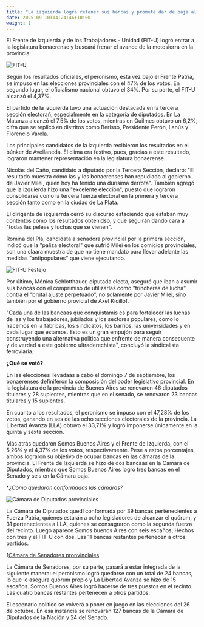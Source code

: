 ```yaml
---
title: "La izquierda logra retener sus bancas y promete dar de baja al ajuste en la legislatura"
date: 2025-09-10T14:24:46+10:00
weight: 1
---
```

El Frente de Izquierda y de los Trabajadores - Unidad (FIT-U) logró entrar a la legislatura bonaerense y buscará frenar el avance de la motosierra en la provincia.

![FIT-U]()

Según los resultados oficiales, el peronismo, esta vez bajo el Frente Patria, se impuso en las elecciones provinciales con el 47% de los votos. En segundo lugar, el oficialismo nacional obtuvo el 34%. Por su parte, el FIT-U alcanzó el 4,37%.

El partido de la izquierda tuvo una actuación destacada en la tercera sección electorañ, especialmente en la categoria de diputados. En La Matanza alcanzó el 7,5% de los votos, mientras en Quilmes obtuvo un 6,2%, cifra que se replicó en distritos como Berisso, Presidente Perón, Lanús y Florencio Varela.

Los principales candidatos de la izquierda recibieron los resultados en el búnker de Avellaneda. El clima era festivo, pues, gracias a este resultado, lograron mantener representación en la legislatura bonaerense. 

Nicolás del Caño, candidato a diputado por la Tercera Sección, declaró: "El resultado muestra cómo las y los bonaerenses han repudiado al gobierno de Javier Milei, quien hoy ha tenido una durísima derrota". También agregó que la izquierda hizo una "excelente elección", puesto que lograron consolidarse como la tercera fuerza electoral en la primera y tercera sección tanto como en la ciudad de La Plata.

El dirigente de izquierrda cerró su discurso estaciendo que estaban muy contentos como los resultados obtenidso, y que seguirán dando cara a "todas las peleas y luchas que se vienen". 

Romina del Plá, candidata a senadora provincial por la primera sección, indicó que la "paliza electoral" que sufrió Milei en los comicios provinciales, son una claara muestra de que no tiene mandato para llevar adelante las medidas "antipopulares" que viene ejecutando.

![FIT-U Festejo]()

Por último, Mónica Schlotthauer, diputada electa, aseguró que iban a asumir sus bancas con el comprimiso de utilizarlas como "trincheras de lucha" contra el "brutal ajuste perpetuado", no solamente por Javier Milei, sino también por el gobierno provicial de Axel Kicillof.

"Cada una de las bancaas que conquistamis es para fortalecer las luchas de las y los trabajadores, jubilados y los sectores populares, como lo hacemos en la fábricas, los sindicatos, los barrios, las universidades y en cada lugar que estamos. Esto es un gran empujón para seguir construyendo una alternativa política que enfrente de manera consecuente y de verdad a este gobierno ultraderechista", concluyó la sindicalista ferroviaria.

**¿Qué se votó?**

En las elecciones llevadaas a cabo el domingo 7 de septiembre, los bonaerenses definiferon la composición del poder legislativo provincial. En la legislatura de la provincia de Buenos Aires se renovaron 46 diputados titulares y 28 suplentes, mientras que en el senado, se renovaron 23 bancas titulares y 15 suplentes.

En cuanto a los resultados, el peronismo se impuso con el 47,28% de los votos, ganando en ses de las ocho secciones electorales de la provincia. La Libertad Avanza (LLA) obtuvo el 33,71% y logró imponerse únicamente en la quinta y sexta sección.

Más atrás quedaron Somos Buenos Aires y el Frente de Izquierda, con el 5,26% y el 4,37% de los votos, respectivamente. Pese a estos porcentajes, ambos lograron su objetivo de ocupar bancas en las cámaras de la provincia. El Frente de Izquierda se hizo de dos bancaas en la Cámara de Diputados, mientras que Somos Buenos Aires logró tres bancas en el Senado y seis en la Cámara baja.

**¿Cómo quedaron conformadas las cámaras?*

![Cámara de Diputados provinciales]()

La Cámara de Diputados quedí conformada por 39 bancas pertenecientes a Fuerza Patria, quienes estarán a ocho legisladores de alcanzar el quórum, y 31 pertenecientes a LLA, quienes se consagraron como la segunda fuerza del recinto. Luego aparece Somos buenos Aires con seis escaños, Hechos con tres y el FIT-U con dos. Las 11 bancas restantes pertenecen a otros partidos.

1[Cámara de Senadores pronvinciales]()

La Cámara de Senadores, por su parte, pasará a estar integrada de la siguiente manera: el peronismo logró quedarse con un total de 24 bancas, lo que le asegura quórum propio y La Libertad Avanza se hizo de 15 escaños. Somos Buenos Aires logró hacerse de tres puestos en el recinto. Las cuatro bancas restantes pertenecen a otros partidos.

El escenario político se volverá a poner en juego en las elecciones del 26 de octubre. En esa instancia se renovarán 127 bancas de la Cámara de Diputados de la Nación y 24 del Senado. 
<!--Lorem markdownum **Achaica revolutaque amore**, penitus puppes nec furit,
clipeus fatetur, mira inter accedere. Dedit dum raptoresque Oete dolorem
Cretaeas enim [ipse pectora excusat](#in-poscat) candentibus fertur? Furtiva
Orontes Erysicthona dona, est per Achille viridi draconis cultis mota milia.-->

<!--![Accounting Services](/images/austin-distel-nGc5RT2HmF0-unsplash.jpg)

# Objectives

Financial accounting and financial reporting are often used as synonyms.

1. According to International Financial Reporting Standards: the objective of financial reporting is:
2. To provide financial information that is useful to existing and potential investors, lenders and other creditors in making decisions about providing resources to the reporting entity.
3. According to the European Accounting Association:

## Relevance

Relevance is the capacity of the financial information to influence the decision of its users. The ingredients of relevance are the predictive value and confirmatory value. Materiality is a sub-quality of relevance.

> The ingredients of relevance are the predictive value and confirmatory value.

Information is considered material if its omission or misstatement could influence the economic decisions of users taken on the basis of the financial statements.

## Faithful Representation

Faithful representation means that the actual effects of the transactions shall be properly accounted for and reported in the financial statements. The words and numbers must match what really happened in the transaction. The ingredients of faithful representation are completeness, neutrality and free from error.

## Enhancing Qualitative Characteristics

### Verifiability

Verifiability implies consensus between the different knowledgeable and independent users of financial information. Such information must be supported by sufficient evidence to follow the principle of objectivity.

### Comparability

Comparability is the uniform application of accounting methods across entities in the same industry. The principle of consistency is under comparability. Consistency is the uniform application of accounting across points in time within an entity.

### Understandability

Understandability means that accounting reports should be expressed as clearly as possible and should be understood by those to whom the information is relevant.
Timeliness: Timeliness implies that financial information must be presented to the users before a decision is to be made.

---

## Statement of cash flows

The statement of cash flows considers the inputs and outputs in concrete cash within a stated period. The general template of a cash flow statement is as follows: Cash Inflow - Cash Outflow + Opening Balance = Closing Balance

| Cash Inflow | Outflow   | Opening Balance |
| ----------- | --------- | --------------- |
| _Monday_    | `Tuesday` | **Wednesday**   |
| 1           | 2         | 3               |

**Example 1:** in the beginning of September, Ellen started out with $5 in her bank account. During that same month, Ellen borrowed $20 from Tom. At the end of the month, Ellen bought a pair of shoes for $7. Ellen's cash flow statement for the month of September looks like this:

- Cash inflow: $20
- Cash outflow:$7
- Opening balance: $5
- Closing balance: $20 – $7 + $5 = $18

**Example 2:** in the beginning of June, WikiTables, a company that buys and resells tables, sold 2 tables. They'd originally bought the tables for $25 each, and sold them at a price of $50 per table. The first table was paid out in cash however the second one was bought in credit terms. WikiTables' cash flow statement for the month of June looks like this:

> **Important:** the cash flow statement only considers the exchange of actual cash, and ignores what the person in question owes or is owed.

## Statement of financial position (balance sheet)

The balance sheet is the financial statement showing a firm's assets, liabilities and equity (capital) at a set point in time, usually the end of the fiscal year reported on the accompanying income statement.

- **fixed assets**
  - property
  - building
  - equipment (such as factory machinery)
- **intangible assets**
  - copyrights
  - trademarks
  - patents
    - pending
    - international
- goodwill

Owner's equity, sometimes referred to as net assets, is represented differently depending on the type of business ownership. Business ownership can be in the form of a sole proprietorship, partnership, or a corporation. For a corporation, the owner's equity portion usually shows common stock, and retained earnings (earnings kept in the company). Retained earnings come from the retained earnings statement, prepared prior to the balance sheet. -->
